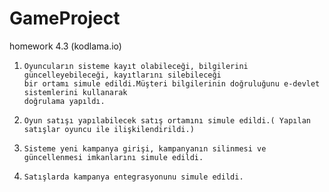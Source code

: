 # GameProject
homework 4.3 (kodlama.io)
1.     Oyuncuların sisteme kayıt olabileceği, bilgilerini güncelleyebileceği, kayıtlarını silebileceği
       bir ortamı simule edildi.Müşteri bilgilerinin doğruluğunu e-devlet sistemlerini kullanarak
       doğrulama yapıldı.

2.     Oyun satışı yapılabilecek satış ortamını simule edildi.( Yapılan satışlar oyuncu ile ilişkilendirildi.)

3.     Sisteme yeni kampanya girişi, kampanyanın silinmesi ve güncellenmesi imkanlarını simule edildi.

4.     Satışlarda kampanya entegrasyonunu simule edildi.
